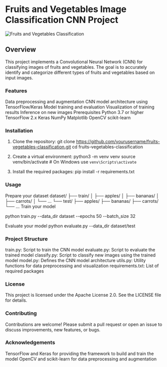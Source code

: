 # Fruits and Vegetables Image Classification CNN Project
![Fruits and Vegetables Classification]("https://www.google.com/imgres?q=fruits%20and%20vegetables&imgurl=https%3A%2F%2Fwww.nhlbi.nih.gov%2Fsites%2Fdefault%2Ffiles%2Fstyles%2Fmeta_image%2Fpublic%2F2020-08%2FFruits%2520and%2520veggies%2520-%2520shutterstock_640972939.jpg%3Fitok%3Dvp28PtXv&imgrefurl=https%3A%2F%2Fwww.nhlbi.nih.gov%2Fnews%2F2020%2Fnew-study-indicates-eating-more-fruits-and-veggies-may-help-lower-markers-heart-disease&docid=T2by7MTSjn_2JM&tbnid=vWYilbQXkp24eM&vet=12ahUKEwiA2sT0lvaGAxU33TgGHY07AhYQM3oECHoQAA..i&w=1200&h=630&hcb=2&ved=2ahUKEwiA2sT0lvaGAxU33TgGHY07AhYQM3oECHoQAA")
## Overview
This project implements a Convolutional Neural Network (CNN) for classifying images of fruits and vegetables. The goal is to accurately identify and categorize different types of fruits and vegetables based on input images.

### Features
Data preprocessing and augmentation
CNN model architecture using TensorFlow/Keras
Model training and evaluation
Visualization of training results
Inference on new images
Prerequisites
Python 3.7 or higher
TensorFlow 2.x
Keras
NumPy
Matplotlib
OpenCV
scikit-learn

### Installation
1. Clone the repository:
 git clone https://github.com/yourusername/fruits-vegetables-classification.git
 cd fruits-vegetables-classification

3. Create a virtual environment:
   python3 -m venv venv
source venv/bin/activate   # On Windows use `venv\Scripts\activate`

4. Install the required packages:
   pip install -r requirements.txt

### Usage
Prepare your dataset
dataset/
├── train/
│   ├── apples/
│   ├── bananas/
│   ├── carrots/
│   └── ...
└── test/
    ├── apples/
    ├── bananas/
    ├── carrots/
    └── ...
Train your model

python train.py --data_dir dataset --epochs 50 --batch_size 32

Evaluate your model
python evaluate.py --data_dir dataset/test

### Project Structure
train.py: Script to train the CNN model
evaluate.py: Script to evaluate the trained model
classify.py: Script to classify new images using the trained model
model.py: Defines the CNN model architecture
utils.py: Utility functions for data preprocessing and visualization
requirements.txt: List of required packages

### License
This project is licensed under the Apache License 2.0. See the LICENSE file for details.

### Contributing
Contributions are welcome! Please submit a pull request or open an issue to discuss improvements, new features, or bugs.

### Acknowledgements
TensorFlow and Keras for providing the framework to build and train the model
OpenCV and scikit-learn for data preprocessing and augmentation
